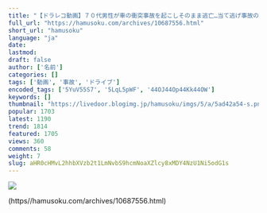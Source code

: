 ```yaml
---
title: "【ドラレコ動画】７０代男性が車の衝突事故を起こしそのまま逃亡…当て逃げ事故のドライブレコーダー動画見つかる"
full_url: "https://hamusoku.com/archives/10687556.html"
short_url: "hamusoku"
language: "ja"
date: 
lastmod: 
draft: false
author: ['名前']
categories: []
tags: ['動画', '事故', 'ドライブ']
encoded_tags: ['5YuV55S7', '5LqL5pWF', '44OJ44Op44Kk44OW']
keywords: []
thumbnail: "https://livedoor.blogimg.jp/hamusoku/imgs/5/a/5ad42a54-s.png"
popular: 1703
latest: 1190
trend: 1814
featured: 1705
views: 360
comments: 58
weight: 7
slug: aHR0cHMvL2hhbXVzb2t1LmNvbS9hcmNoaXZlcy8xMDY4NzU1Ni5odG1s
---
```


![](https://livedoor.blogimg.jp/hamusoku/imgs/5/a/5ad42a54-s.png)



(https//hamusoku.com/archives/10687556.html)
